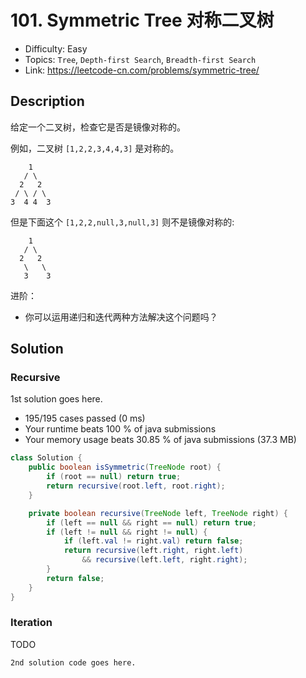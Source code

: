 # 101. Symmetric Tree 对称二叉树

- Difficulty: Easy
- Topics: `Tree`, `Depth-first Search`, `Breadth-first Search`
- Link: https://leetcode-cn.com/problems/symmetric-tree/

## Description

给定一个二叉树，检查它是否是镜像对称的。

例如，二叉树 `[1,2,2,3,4,4,3]` 是对称的。
```
    1
   / \
  2   2
 / \ / \
3  4 4  3
```

但是下面这个 `[1,2,2,null,3,null,3]` 则不是镜像对称的:

```
    1
   / \
  2   2
   \   \
   3    3
```

进阶：
- 你可以运用递归和迭代两种方法解决这个问题吗？

## Solution

### Recursive

1st solution goes here.

- 195/195 cases passed (0 ms)
- Your runtime beats 100 % of java submissions
- Your memory usage beats 30.85 % of java submissions (37.3 MB)

```java
class Solution {
    public boolean isSymmetric(TreeNode root) {
        if (root == null) return true;
        return recursive(root.left, root.right);
    }

    private boolean recursive(TreeNode left, TreeNode right) {
        if (left == null && right == null) return true;
        if (left != null && right != null) {
            if (left.val != right.val) return false;
            return recursive(left.right, right.left)
                && recursive(left.left, right.right);
        }
        return false;
    }
}
```

### Iteration

TODO

```lang
2nd solution code goes here.
```
